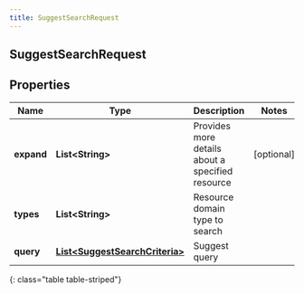 ```yaml
---
title: SuggestSearchRequest
---
```

## SuggestSearchRequest


## Properties

| Name | Type | Description | Notes |
| ------------ | ------------- | ------------- | ------------- |
| **expand** | <!----><!---->**List&lt;String&gt;**<!----> | Provides more details about a specified resource |  [optional] |
| **types** | <!----><!---->**List&lt;String&gt;**<!----> | Resource domain type to search |  |
| **query** | <!----><!---->[**List&lt;SuggestSearchCriteria&gt;**](SuggestSearchCriteria.html)<!----> | Suggest query |  |
{: class="table table-striped"}




